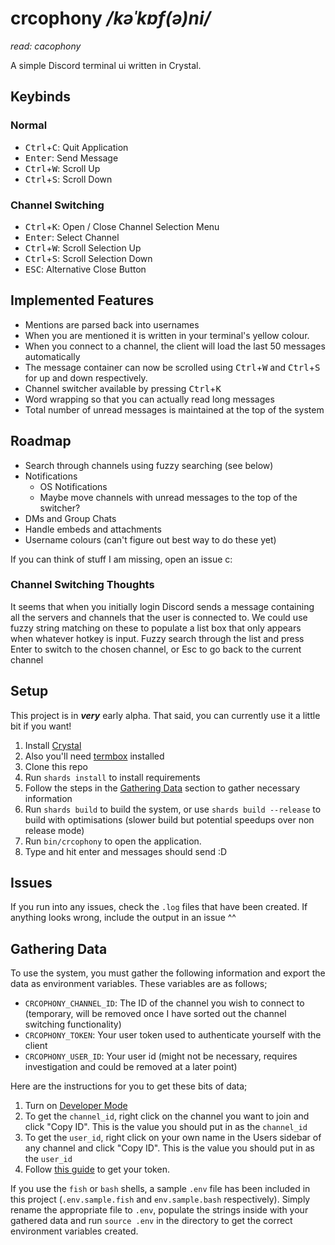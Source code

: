 # crcophony */kəˈkɒf(ə)ni/*
*read: cacophony*

A simple Discord terminal ui written in Crystal.

## Keybinds
### Normal
- <kbd>Ctrl</kbd>+<kbd>C</kbd>: Quit Application
- <kbd>Enter</kbd>: Send Message
- <kbd>Ctrl</kbd>+<kbd>W</kbd>: Scroll Up
- <kbd>Ctrl</kbd>+<kbd>S</kbd>: Scroll Down

### Channel Switching
- <kbd>Ctrl</kbd>+<kbd>K</kbd>: Open / Close Channel Selection Menu
- <kbd>Enter</kbd>: Select Channel
- <kbd>Ctrl</kbd>+<kbd>W</kbd>: Scroll Selection Up
- <kbd>Ctrl</kbd>+<kbd>S</kbd>: Scroll Selection Down
- <kbd>ESC</kbd>: Alternative Close Button

## Implemented Features
- Mentions are parsed back into usernames
- When you are mentioned it is written in your terminal's yellow colour.
- When you connect to a channel, the client will load the last 50 messages automatically
- The message container can now be scrolled using <kbd>Ctrl</kbd>+<kbd>W</kbd> and <kbd>Ctrl</kbd>+<kbd>S</kbd> for up and down respectively.
- Channel switcher available by pressing <kbd>Ctrl</kbd>+<kbd>K</kbd>
- Word wrapping so that you can actually read long messages
- Total number of unread messages is maintained at the top of the system

## Roadmap
- Search through channels using fuzzy searching (see below)
- Notifications
    - OS Notifications
    - Maybe move channels with unread messages to the top of the switcher?
- DMs and Group Chats
- Handle embeds and attachments
- Username colours (can't figure out best way to do these yet)

If you can think of stuff I am missing, open an issue c:

### Channel Switching Thoughts
It seems that when you initially login Discord sends a message containing all the servers and channels that the user is connected to. We could use fuzzy string matching on these to populate a list box that only appears when whatever hotkey is input. Fuzzy search through the list and press Enter to switch to the chosen channel, or Esc to go back to the current channel

## Setup
This project is in ***very*** early alpha. That said, you can currently use it a little bit if you want!
1. Install [Crystal](https://crystal-lang.org/reference/installation/)
2. Also you'll need [termbox](https://github.com/nsf/termbox) installed
3. Clone this repo
4. Run `shards install` to install requirements
5. Follow the steps in the [Gathering Data](#gathering-data) section to gather necessary information
6. Run `shards build` to build the system, or use `shards build --release` to build with optimisations (slower build but potential speedups over non release mode)
7. Run `bin/crcophony` to open the application.
8. Type and hit enter and messages should send :D

## Issues
If you run into any issues, check the `.log` files that have been created. If anything looks wrong, include the output in an issue ^^

## Gathering Data
To use the system, you must gather the following information and export the data as environment variables.
These variables are as follows;

- `CRCOPHONY_CHANNEL_ID`: The ID of the channel you wish to connect to (temporary, will be removed once I have sorted out the channel switching functionality)
- `CRCOPHONY_TOKEN`: Your user token used to authenticate yourself with the client
- `CRCOPHONY_USER_ID`: Your user id (might not be necessary, requires investigation and could be removed at a later point)

Here are the instructions for you to get these bits of data;
1. Turn on [Developer Mode](https://discordia.me/developer-mode)
2. To get the `channel_id`, right click on the channel you want to join and click "Copy ID". This is the value you should put in as the `channel_id`
3. To get the `user_id`, right click on your own name in the Users sidebar of any channel and click "Copy ID". This is the value you should put in as the `user_id`
4. Follow [this guide](https://discordhelp.net/discord-token) to get your token.

If you use the `fish` or `bash` shells, a sample `.env` file has been included in this project (`.env.sample.fish` and `env.sample.bash` respectively). Simply rename the appropriate file to `.env`, populate the strings inside with your gathered data and run `source .env` in the directory to get the correct environment variables created.
